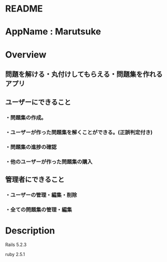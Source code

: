# README

# AppName : Marutsuke

# Overview

## 問題を解ける・丸付けしてもらえる・問題集を作れるアプリ

## ユーザーにできること

### ・問題集の作成。

### ・ユーザーが作った問題集を解くことができる。(正誤判定付き)

### ・問題集の進捗の確認

### ・他のユーザーが作った問題集の購入

## 管理者にできること

### ・ユーザーの管理・編集・削除

### ・全ての問題集の管理・編集

# Description





Rails 5.2.3

ruby 2.5.1

